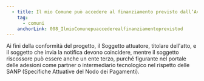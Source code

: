 ```yaml
---
  - title: Il mio Comune può accedere al finanziamento previsto dall’Avviso riferito alla Misura 1.4.5 anche se l’invio delle notifiche è stato delegato ad altro Ente (Forme associative, Comuni Capofila)?
    tag:
      - comuni
    anchorLink: 008_IlmioComunepuaccederealfinanziamentoprevistod
---
```


Ai fini della conformità del progetto, il Soggetto attuatore, titolare dell'atto, e il soggetto che invia la notifica devono coincidere, mentre il soggetto riscossore può essere anche un ente terzo, purché figurante nel portale delle adesioni come partner o intermediario tecnologico nel rispetto delle SANP (Specifiche Attuative del Nodo dei Pagamenti).

